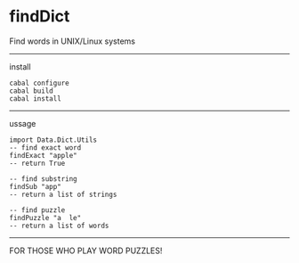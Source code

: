 findDict
========

Find words in UNIX/Linux systems

----
install

```
cabal configure
cabal build
cabal install
```

----
ussage

```
import Data.Dict.Utils
-- find exact word
findExact "apple"
-- return True

-- find substring
findSub "app"
-- return a list of strings

-- find puzzle
findPuzzle "a  le"
-- return a list of words
```

----
FOR THOSE WHO PLAY WORD PUZZLES!
